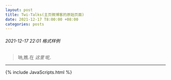 ```yaml
---
layout: post
title: Twi-Talks(主页微博客的原始页面)
date: 2021-12-17 T8:00:00 +08:00
categories: posts
---
```


###### 2021-12-17 22:01 格式样例
> 呐,瞧.在 _这里_ 呢.  
* * *  

{% include JavaScripts.html %}

